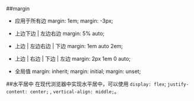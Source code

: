 ##margin
* 应用于所有边
margin: 1em;
margin: -3px;

* 上边下边 | 左边右边 
margin: 5% auto;

* 上边 | 左边右边 | 下边 
margin: 1em auto 2em;

* 上边 | 右边 | 下边 | 左边 
margin: 2px 1em 0 auto;

* 全局值 
margin: inherit;
margin: initial;
margin: unset;

##水平居中
在现代浏览器中实现水平居中，可以使用 `display: flex`; `justify-content: center;` , `vertical-align: middle;`。